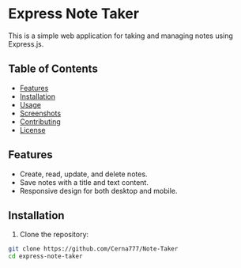 # Express Note Taker

This is a simple web application for taking and managing notes using Express.js.

## Table of Contents

- [Features](#features)
- [Installation](#installation)
- [Usage](#usage)
- [Screenshots](#screenshots)
- [Contributing](#contributing)
- [License](#license)

## Features

- Create, read, update, and delete notes.
- Save notes with a title and text content.
- Responsive design for both desktop and mobile.

## Installation

1. Clone the repository:

```bash
git clone https://github.com/Cerna777/Note-Taker
cd express-note-taker
